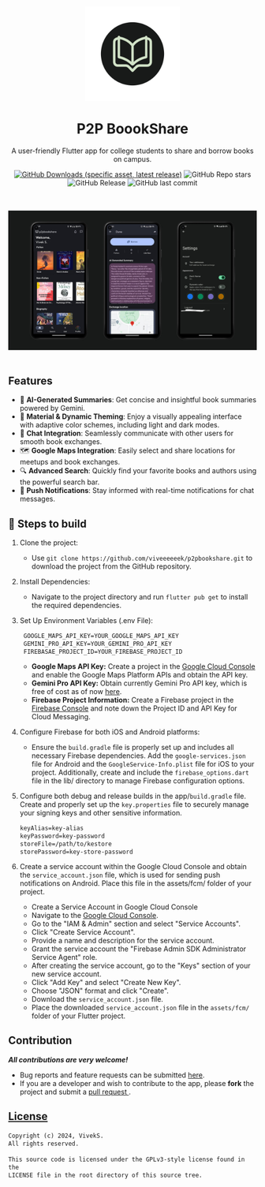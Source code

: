 <!-- ---------- Header ---------- -->
<div align="center">
  <img width="192" height="192" src="assets\splash\splash_logo.png" align="center" alt="">
  <h1>P2P BoookShare</h1>
<p>A user-friendly Flutter app for college students to share and borrow books on campus.</p>

<!-- ---------- Badges ---------- -->
[![GitHub Downloads (specific asset, latest release)](https://img.shields.io/github/downloads/viveeeeeek/p2pbookshare/latest/total?style=for-the-badge&labelColor=%23181a19&color=%23d2e3c8)](https://github.com/viveeeeeek/p2pbookshare/releases/latest)
![GitHub Repo stars](https://img.shields.io/github/stars/viveeeeeek/p2pbookshare?style=for-the-badge&logo=star&logoColor=%23FFFFFF&labelColor=%23181a19&color=%23d2e3c8)
![GitHub Release](https://img.shields.io/github/v/release/viveeeeeek/p2pbookshare?include_prereleases&style=for-the-badge&logo=%239acbff&logoColor=%23101318&labelColor=%23181a19&color=%23d2e3c8)
![GitHub last commit](https://img.shields.io/github/last-commit/viveeeeeek/p2pbookshare?style=for-the-badge&labelColor=%23181a19&color=%23d2e3c8)
</div>

<!-- ---------- Banner Image ---------- -->
<br></br>
<img src="p2pbookshare-images/header-image.png" />
<br></br>

<!-- ---------- Features ---------- -->
## Features
- 🤖 **AI-Generated Summaries**: Get concise and insightful book summaries powered by Gemini.
- 🎨 **Material & Dynamic Theming**: Enjoy a visually appealing interface with adaptive color schemes, including light and dark modes.
- 💬 **Chat Integration**: Seamlessly communicate with other users for smooth book exchanges.
- 🗺️ **Google Maps Integration**: Easily select and share locations for meetups and book exchanges.
- 🔍 **Advanced Search**: Quickly find your favorite books and authors using the powerful search bar.
- 📲 **Push Notifications**: Stay informed with real-time notifications for chat messages.

<!-- ---------- Get Started ---------- -->
## 🔨 Steps to build
1. Clone the project:
    - Use `git clone https://github.com/viveeeeeek/p2pbookshare.git` to download the project from the GitHub repository. 

2. Install Dependencies:
   * Navigate to the project directory and run `flutter pub get` to install the required dependencies.

3. Set Up Environment Variables (.env File):
     ```
      GOOGLE_MAPS_API_KEY=YOUR_GOOGLE_MAPS_API_KEY
      GEMINI_PRO_API_KEY=YOUR_GEMINI_PRO_API_KEY
      FIREBASAE_PROJECT_ID=YOUR_FIREBASE_PROJECT_ID
      ```

    - **Google Maps API Key:** Create a project in the [Google Cloud Console](https://console.cloud.google.com/) and enable the Google Maps Platform APIs and obtain the API key.
    - **Gemini Pro API Key:** Obtain currently Gemini Pro API key, which is free of cost as of now [here](https://aistudio.google.com/app/apikey).
    - **Firebase Project Information:** Create a Firebase project in the [Firebase Console](https://console.firebase.google.com/) and note down the Project ID and API Key for Cloud Messaging.

4. Configure Firebase for both iOS and Android platforms:
    - Ensure the `build.gradle` file is properly set up and includes all necessary Firebase dependencies. Add the `google-services.json` file for Android and the `GoogleService-Info.plist` file for iOS to your project. Additionally, create and include the `firebase_options.dart` file in the lib/ directory to manage Firebase configuration options.

5. Configure both debug and release builds in the app/`build.gradle` file. Create and properly set up the `key.properties` file to securely manage your signing keys and other sensitive information.

    ```properties
    keyAlias=key-alias
    keyPassword=key-password
    storeFile=/path/to/kestore
    storePassword=key-store-password
    ```

6. Create a service account within the Google Cloud Console and obtain the `service_account.json` file, which is used for sending push notifications on Android. Place this file in the assets/fcm/ folder of your project.
    - Create a Service Account in Google Cloud Console
    - Navigate to the [Google Cloud Console](https://console.cloud.google.com/).
    - Go to the "IAM & Admin" section and select "Service Accounts".
    - Click "Create Service Account".
    - Provide a name and description for the service account.
    - Grant the service account the "Firebase Admin SDK Administrator Service Agent" role.
    - After creating the service account, go to the "Keys" section of your new service account.
    - Click "Add Key" and select "Create New Key".
    - Choose "JSON" format and click "Create".
    - Download the `service_account.json` file.
    - Place the downloaded `service_account.json` file in the `assets/fcm/` folder of your Flutter project.

<!-- ---------- Contribution ---------- -->
## Contribution
***All contributions are very welcome!***
* Bug reports and feature requests can be submitted [here](https://github.com/viveeeeeek/p2pbookshare/issues).
* If you are a developer and wish to contribute to the app, please **fork** the project and submit a [pull request
  ](https://help.github.com/articles/about-pull-requests/). 

<!-- ---------- License ---------- -->
## [License](./LICENSE.txt)

    Copyright (c) 2024, VivekS.
    All rights reserved.
    
    This source code is licensed under the GPLv3-style license found in the
    LICENSE file in the root directory of this source tree.



